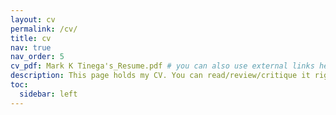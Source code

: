 ```yaml
---
layout: cv
permalink: /cv/
title: cv
nav: true
nav_order: 5
cv_pdf: Mark K Tinega's_Resume.pdf # you can also use external links here
description: This page holds my CV. You can read/review/critique it right from here. Or better yet, you can download it by clicking the top right "pdf" icon ☝🏽. Then you can read/review/critique.
toc:
  sidebar: left
---
```

